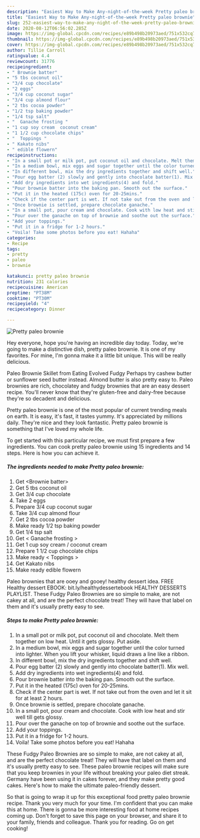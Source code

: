 ```yaml
---
description: "Easiest Way to Make Any-night-of-the-week Pretty paleo brownie"
title: "Easiest Way to Make Any-night-of-the-week Pretty paleo brownie"
slug: 252-easiest-way-to-make-any-night-of-the-week-pretty-paleo-brownie
date: 2020-08-12T06:56:02.285Z
image: https://img-global.cpcdn.com/recipes/e89b498b20973aed/751x532cq70/pretty-paleo-brownie-recipe-main-photo.jpg
thumbnail: https://img-global.cpcdn.com/recipes/e89b498b20973aed/751x532cq70/pretty-paleo-brownie-recipe-main-photo.jpg
cover: https://img-global.cpcdn.com/recipes/e89b498b20973aed/751x532cq70/pretty-paleo-brownie-recipe-main-photo.jpg
author: Tillie Carroll
ratingvalue: 4.4
reviewcount: 31776
recipeingredient:
- " Brownie batter"
- "5 tbs coconut oil"
- "3/4 cup chocolate"
- "2 eggs"
- "3/4 cup coconut sugar"
- "3/4 cup almond flour"
- "2 tbs cocoa powder"
- "1/2 tsp baking powder"
- "1/4 tsp salt"
- "  Ganache frosting "
- "1 cup soy cream  coconut cream"
- "1 1/2 cup chocolate chips"
- "  Toppings "
- " Kakato nibs"
- " edible flowern"
recipeinstructions:
- "In a small pot or milk pot, put coconut oil and chocolate. Melt them together on low heat. Until it gets glossy. Put aside."
- "In a medium bowl, mix eggs and sugar together until the color turned into lighter. When you lift your whisker, liquid draws a line like a ribbon."
- "In different bowl, mix the dry ingredients together and shift well."
- "Pour egg batter (2) slowly and gently into chocolate batter(1). Mix well."
- "Add dry ingredients into wet ingredients(4) and fold."
- "Pour brownie batter into the baking pan. Smooth out the surface."
- "Put it in the heated (175c) oven for 20-25mins."
- "Check if the center part is wet. If not take out from the oven and let it sit for at least 2 hours."
- "Once brownie is settled, prepare chocolate ganache."
- "In a small pot, pour cream and chocolate. Cook with low heat and stir well till gets glossy."
- "Pour over the ganache on top of brownie and soothe out the surface."
- "Add your toppings."
- "Put it in a fridge for 1-2 hours."
- "Voila! Take some photos before you eat! Hahaha"
categories:
- Recipe
tags:
- pretty
- paleo
- brownie

katakunci: pretty paleo brownie 
nutrition: 231 calories
recipecuisine: American
preptime: "PT38M"
cooktime: "PT30M"
recipeyield: "4"
recipecategory: Dinner

---
```



![Pretty paleo brownie](https://img-global.cpcdn.com/recipes/e89b498b20973aed/751x532cq70/pretty-paleo-brownie-recipe-main-photo.jpg)

Hey everyone, hope you're having an incredible day today. Today, we're going to make a distinctive dish, pretty paleo brownie. It is one of my favorites. For mine, I'm gonna make it a little bit unique. This will be really delicious.

Paleo Brownie Skillet from Eating Evolved Fudgy Perhaps try cashew butter or sunflower seed butter instead. Almond butter is also pretty easy to. Paleo brownies are rich, chocolatey and fudgy brownies that are an easy dessert recipe. You&#39;ll never know that they&#39;re gluten-free and dairy-free because they&#39;re so decadent and delicious.

Pretty paleo brownie is one of the most popular of current trending meals on earth. It is easy, it's fast, it tastes yummy. It's appreciated by millions daily. They're nice and they look fantastic. Pretty paleo brownie is something that I've loved my whole life.


To get started with this particular recipe, we must first prepare a few ingredients. You can cook pretty paleo brownie using 15 ingredients and 14 steps. Here is how you can achieve it.

<!--inarticleads1-->

##### The ingredients needed to make Pretty paleo brownie:

1. Get  &lt;Brownie batter&gt;
1. Get 5 tbs coconut oil
1. Get 3/4 cup chocolate
1. Take 2 eggs
1. Prepare 3/4 cup coconut sugar
1. Take 3/4 cup almond flour
1. Get 2 tbs cocoa powder
1. Make ready 1/2 tsp baking powder
1. Get 1/4 tsp salt
1. Get  &lt; Ganache frosting &gt;
1. Get 1 cup soy cream / coconut cream
1. Prepare 1 1/2 cup chocolate chips
1. Make ready  &lt; Toppings &gt;
1. Get  Kakato nibs
1. Make ready  edible flowern


Paleo brownies that are ooey and gooey! healthy dessert idea. FREE Healthy dessert EBOOK: bit.ly/healthydessertebook HEALTHY DESSERTS PLAYLIST. These Fudgy Paleo Brownies are so simple to make, are not cakey at all, and are the perfect chocolate treat! They will have that label on them and it&#39;s usually pretty easy to see. 

<!--inarticleads2-->

##### Steps to make Pretty paleo brownie:

1. In a small pot or milk pot, put coconut oil and chocolate. Melt them together on low heat. Until it gets glossy. Put aside.
1. In a medium bowl, mix eggs and sugar together until the color turned into lighter. When you lift your whisker, liquid draws a line like a ribbon.
1. In different bowl, mix the dry ingredients together and shift well.
1. Pour egg batter (2) slowly and gently into chocolate batter(1). Mix well.
1. Add dry ingredients into wet ingredients(4) and fold.
1. Pour brownie batter into the baking pan. Smooth out the surface.
1. Put it in the heated (175c) oven for 20-25mins.
1. Check if the center part is wet. If not take out from the oven and let it sit for at least 2 hours.
1. Once brownie is settled, prepare chocolate ganache.
1. In a small pot, pour cream and chocolate. Cook with low heat and stir well till gets glossy.
1. Pour over the ganache on top of brownie and soothe out the surface.
1. Add your toppings.
1. Put it in a fridge for 1-2 hours.
1. Voila! Take some photos before you eat! Hahaha


These Fudgy Paleo Brownies are so simple to make, are not cakey at all, and are the perfect chocolate treat! They will have that label on them and it&#39;s usually pretty easy to see. These paleo brownie recipes will make sure that you keep brownies in your life without breaking your paleo diet streak. Germany have been using it in cakes forever, and they make pretty good cakes. Here&#39;s how to make the ultimate paleo-friendly dessert. 

So that is going to wrap it up for this exceptional food pretty paleo brownie recipe. Thank you very much for your time. I'm confident that you can make this at home. There is gonna be more interesting food at home recipes coming up. Don't forget to save this page on your browser, and share it to your family, friends and colleague. Thank you for reading. Go on get cooking!
